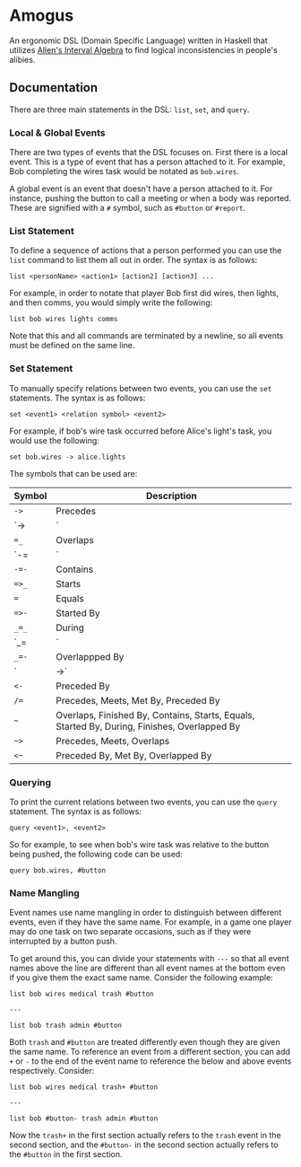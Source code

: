 # Amogus

An ergonomic DSL (Domain Specific Language) written in Haskell that utilizes 
[Allen's Interval Algebra](https://github.com/Archaversine/allen) to find 
logical inconsistencies in people's alibies.

## Documentation

There are three main statements in the DSL: `list`, `set`, and `query`.

### Local & Global Events

There are two types of events that the DSL focuses on. First there is a local 
event. This is a type of event that has a person attached to it. For example, 
Bob completing the wires task would be notated as `bob.wires`.

A global event is an event that doesn't have a person attached to it. For instance, 
pushing the button to call a meeting or when a body was reported. These are 
signified with a `#` symbol, such as `#button` or `#report`.

### List Statement

To define a sequence of actions that a person performed you can use the `list`
command to list them all out in order. The syntax is as follows:

```
list <personName> <action1> [action2] [action3] ... 
```

For example, in order to notate that player Bob first did wires, then lights, 
and then comms, you would simply write the following:

```
list bob wires lights comms
```

Note that this and all commands are terminated by a newline, so all events must 
be defined on the same line.

### Set Statement

To manually specify relations between two events, you can use the `set` statements.
The syntax is as follows:

```
set <event1> <relation symbol> <event2>
```

For example, if bob's wire task occurred before Alice's light's task, you would 
use the following:

```
set bob.wires -> alice.lights
```

The symbols that can be used are:

| Symbol | Description |
| --- | --- |
| `-> `| Precedes |
| `->|`| Meets |
| `=_ `| Overlaps |
| `-=|`| Finished By |
| `-=-`| Contains |
| `=>_`| Starts |
| `=`  | Equals |
| `=>-`| Started By |
| `_=_`| During |
| `_=|`| Finishes |
| `_=-`| Overlappped By |
| `|->`| Met By |
| `<-` | Preceded By |
| `/=` | Precedes, Meets, Met By, Preceded By |
| `~`  | Overlaps, Finished By, Contains, Starts, Equals, Started By, During, Finishes, Overlapped By |
| `~>` | Precedes, Meets, Overlaps |
| `<~` | Preceded By, Met By, Overlapped By |

### Querying

To print the current relations between two events, you can use the `query` statement.
The syntax is as follows:

```
query <event1>, <event2>
```

So for example, to see when bob's wire task was relative to the button being
pushed, the following code can be used:

```
query bob.wires, #button
```

### Name Mangling

Event names use name mangling in order to distinguish between different events, 
even if they have the same name. For example, in a game one player may do one 
task on two separate occasions, such as if they were interrupted by a button push.

To get around this, you can divide your statements with `---` so that all event  
names above the line are different than all event names at the bottom even if you 
give them the exact same name. Consider the following example: 

```
list bob wires medical trash #button

---

list bob trash admin #button
```

Both `trash` and `#button` are treated differently even though they are given 
the same name. To reference an event from a different section, you can add `+` 
or `-` to the end of the event name to reference the below and above events 
respectively. Consider:

```
list bob wires medical trash+ #button

--- 

list bob #button- trash admin #button
```

Now the `trash+` in the first section actually refers to the `trash` event in 
the second section, and the `#button-` in the second section actually refers 
to the `#button` in the first section.
